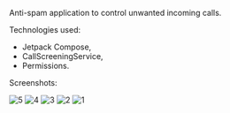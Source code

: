 Anti-spam application to control unwanted incoming calls.

Technologies used:
- Jetpack Compose,
- CallScreeningService,
- Permissions.

Screenshots:

![5](https://github.com/Lobiofrom/Antispam/assets/124072945/e1d41924-9c8f-4dd1-95e9-3dc9e3b84824)
![4](https://github.com/Lobiofrom/Antispam/assets/124072945/d3292529-2dc7-4ee4-b8a7-36b060dd8072)
![3](https://github.com/Lobiofrom/Antispam/assets/124072945/37146e1c-aa33-4a14-85d8-b3e3db5f14ee)
![2](https://github.com/Lobiofrom/Antispam/assets/124072945/e79a0a83-9e92-4274-aafd-5fd46d2d7397)
![1](https://github.com/Lobiofrom/Antispam/assets/124072945/136c57cf-cbbe-4d91-9185-8ef2e5f1aeb3)
